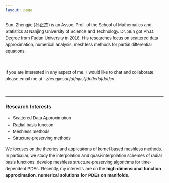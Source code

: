 ```yaml
---
layout: page
---
```

<p style="font-family: sans-serif; line-height: 1.5;">
Sun, Zhengjie (孙正杰) is an Assoc. Prof. of the School of Mathematics and Statistics at Nanjing University of Science and Technology. Dr. Sun got Ph.D. Degree from Fudan University in 2018. His researches focus on scattered data approximation, numerical analysis, meshless methods for partial differential equations.
</p>

<br>

<p style="font-family: sans-serif; line-height: 1.5;">
If you are interested in any aspect of me, I would like to chat and collaborate, please email me at - <i>zhengjiesun[at]njust[dot]edu[dot]cn</i>
</p>

<br>

---

<h3 style="font-family: sans-serif;">Research Interests</h3>

<ul style="font-family: sans-serif; line-height: 1.5;">
    <li>Scattered Data Approximation</li>
    <li>Radial basis function</li>
    <li>Meshless methods</li>
    <li>Structure-preserving methods</li>
</ul>

<p style="font-family: sans-serif; line-height: 1.5;">
We focuses on the theories and applications of kernel-based meshless methods. In particular, we study the interpolation and quasi-interpolation schemes of radial basis functions, develop meshless structure-preserving algorithms for time-dependent PDEs. Recently, my interests are on the <strong>high-dimensional function approximation</strong>, <strong>numerical solutions for PDEs on manifolds</strong>.
</p>

<br>


